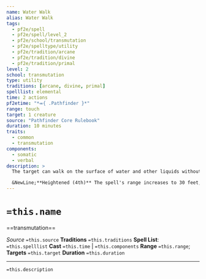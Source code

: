 ```yaml
---
name: Water Walk
alias: Water Walk
tags:
  - pf2e/spell
  - pf2e/spell/level_2
  - pf2e/school/transmutation
  - pf2e/spelltype/utility
  - pf2e/tradition/arcane
  - pf2e/tradition/divine
  - pf2e/tradition/primal
level: 2
school: transmutation
type: utility
traditions: [arcane, divine, primal]
spelllist: elemental
time: 2 actions
pf2etime: "*⬺{ .Pathfinder }*"
range: touch
target: 1 creature
source: "Pathfinder Core Rulebook"
duration: 10 minutes
traits:
  - common
  - transmutation
components:
  - somatic
  - verbal
description: >
  The target can walk on the surface of water and other liquids without falling through. It can go underwater if it wishes, but in that case it must Swim normally. This spell doesn't grant the ability to breathe underwater.

  &NewLine;**Heightened (4th)** The spell's range increases to 30 feet, the duration increases to 1 hour, and you can target up to 10 creatures.
---
```

# `=this.name`
==transmutation==

*Source* `=this.source`
**Traditions** `=this.traditions`
**Spell List**: `=this.spelllist`
**Cast** `=this.time` | `=this.components`
**Range** `=this.range`; **Targets** `=this.target`
**Duration** `=this.duration`

***
`=this.description`